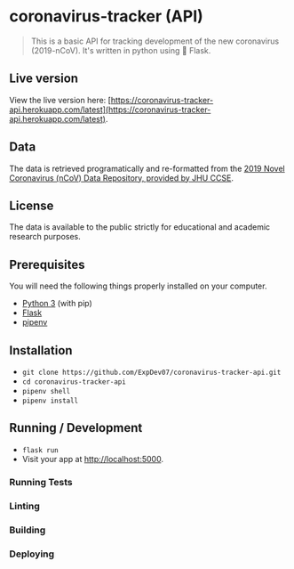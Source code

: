 # coronavirus-tracker (API)

> This is a basic API for tracking development of the new coronavirus (2019-nCoV). It's written in python using 🍼 Flask.

## Live version
View the live version here: [https://coronavirus-tracker-api.herokuapp.com/latest](https://coronavirus-tracker-api.herokuapp.com/latest).

## Data
The data is retrieved programatically and re-formatted from the [2019 Novel Coronavirus (nCoV) Data Repository, provided by JHU CCSE](https://coronavirus-tracker-api.herokuapp.com/latest).

## License
The data is available to the public strictly for educational and academic research purposes.

## Prerequisites

You will need the following things properly installed on your computer.

* [Python 3](https://www.python.org/downloads/) (with pip)
* [Flask](https://pypi.org/project/Flask/)
* [pipenv](https://pypi.org/project/pipenv/)

## Installation

* `git clone https://github.com/ExpDev07/coronavirus-tracker-api.git`
* `cd coronavirus-tracker-api`
* `pipenv shell`
* `pipenv install`

## Running / Development

* `flask run`
* Visit your app at [http://localhost:5000](http://localhost:5000).

### Running Tests

### Linting

### Building

### Deploying